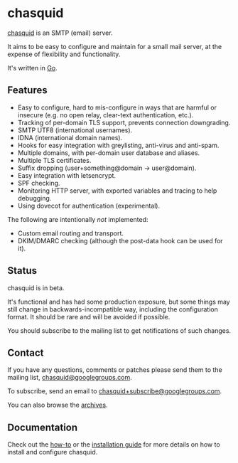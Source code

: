 
# chasquid

[chasquid](https://blitiri.com.ar/p/chasquid) is an SMTP (email) server.

It aims to be easy to configure and maintain for a small mail server, at the
expense of flexibility and functionality.

It's written in [Go](https://golang.org).


## Features

* Easy to configure, hard to mis-configure in ways that are harmful or
  insecure (e.g. no open relay, clear-text authentication, etc.).
* Tracking of per-domain TLS support, prevents connection downgrading.
* SMTP UTF8 (international usernames).
* IDNA (international domain names).
* Hooks for easy integration with greylisting, anti-virus and anti-spam.
* Multiple domains, with per-domain user database and aliases.
* Multiple TLS certificates.
* Suffix dropping (user+something@domain -> user@domain).
* Easy integration with letsencrypt.
* SPF checking.
* Monitoring HTTP server, with exported variables and tracing to help
  debugging.
* Using dovecot for authentication (experimental).

The following are intentionally *not* implemented:

* Custom email routing and transport.
* DKIM/DMARC checking (although the post-data hook can be used for it).


## Status

chasquid is in beta.

It's functional and has had some production exposure, but some things may
still change in backwards-incompatible way, including the configuration format.
It should be rare and will be avoided if possible.

You should subscribe to the mailing list to get notifications of such changes.


## Contact

If you have any questions, comments or patches please send them to the mailing
list, chasquid@googlegroups.com.

To subscribe, send an email to chasquid+subscribe@googlegroups.com.

You can also browse the
[archives](https://groups.google.com/forum/#!forum/chasquid).


## Documentation

Check out the [how-to](docs/howto.md) or the [installation guide](INSTALL.md)
for more details on how to install and configure chasquid.


